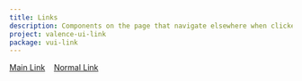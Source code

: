 ```yaml
---
title: Links
description: Components on the page that navigate elsewhere when clicked.
project: valence-ui-link
package: vui-link
---
```

<div>
	<a href="#" class="vui-link-main">Main Link</a>&nbsp;&nbsp;&nbsp;
	<a href="#" class="vui-link">Normal Link</a>
</div>

